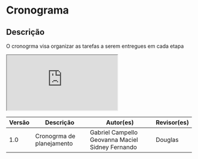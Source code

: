 # Cronograma

## Descrição 

O cronogrma visa organizar as tarefas a serem entregues em cada etapa

<iframe src="https://docs.google.com/spreadsheets/d/e/2PACX-1vRo9h2r0TAi8GUKMuohmzI9cREnDId3UYUwaEe8semT3fXWwvTR5GNnoUJKKzbUzQ/pubhtml?gid=1788117304&amp;single=true&amp;widget=true&amp;headers=false" ></iframe>

Versão   | Descrição | Autor(es) | Revisor(es)
--------- | ------ | ---------- | ----------
 1.0 | Cronogrma de planejamento | Gabriel Campello Geovanna Maciel Sidney Fernando| Douglas